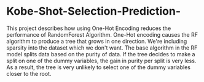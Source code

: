 # Kobe-Shot-Selection-Prediction-
This project describes how using One-Hot Encoding reduces the performance of RandomForest Algorithm.
One-Hot encoding causes the RF algorithm to produce a tree that grows in one direction.
We're including sparsity into the dataset which we don't want.
The base algorithm in the RF model splits data based on the purity of data. 
If the tree decides to make a split on one of the dummy variables, the gain in purity per split is very less.
As a result, the tree is very unlikely to select one of the dummy variables closer to the root.

